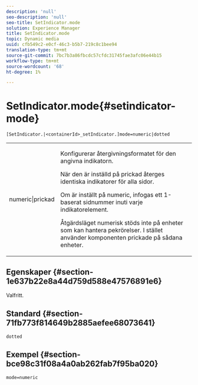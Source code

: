 ```yaml
---
description: 'null'
seo-description: 'null'
seo-title: SetIndicator.mode
solution: Experience Manager
title: SetIndicator.mode
topic: Dynamic media
uuid: cfb549c2-e0cf-46c3-b5b7-219c8c1bee94
translation-type: tm+mt
source-git-commit: 7bc7b3a86fbcdc57cfdc31745fae3afc06e44b15
workflow-type: tm+mt
source-wordcount: '68'
ht-degree: 1%

---
```



# SetIndicator.mode{#setindicator-mode}

`[SetIndicator.|<containerId>_setIndicator.]mode=numeric|dotted`

<table id="table_0BEA0B5FFDF64E5594B534B2A87A6D88"> 
 <tbody> 
  <tr> 
   <td colname="col1"> <p> <span class="codeph"> numeric|prickad</span> </p> </td> 
   <td colname="col2"> <p> Konfigurerar återgivningsformatet för den angivna indikatorn. </p> <p>När den är inställd på <span class="codeph"> prickad</span> återges identiska indikatorer för alla sidor. </p> <p>Om <span class="codeph"> är inställt på numeric</span>, infogas ett 1-baserat sidnummer inuti varje indikatorelement. </p> <p>Åtgärdsläget <span class="codeph"> numerisk</span> stöds inte på enheter som kan hantera pekrörelser. I stället använder komponenten <span class="codeph"> prickade</span> på sådana enheter. </p> </td> 
  </tr> 
 </tbody> 
</table>

## Egenskaper {#section-1e637b22e8a44d759d588e47576891e6}

Valfritt.

## Standard {#section-71fb773f814649b2885aefee68073641}

`dotted`

## Exempel {#section-bce98c31f08a4a0ab262fab7f95ba020}

`mode=numeric`
